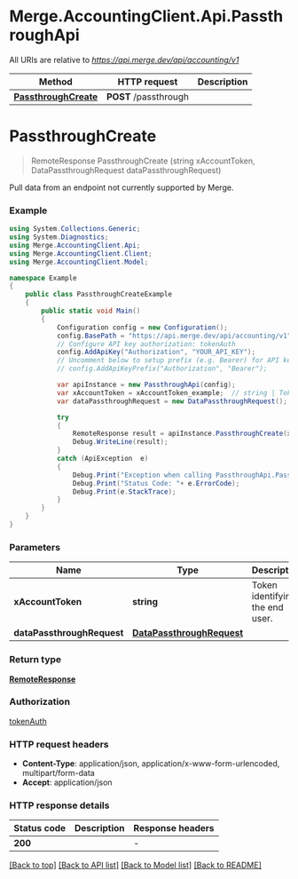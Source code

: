 # Merge.AccountingClient.Api.PassthroughApi

All URIs are relative to *https://api.merge.dev/api/accounting/v1*

Method | HTTP request | Description
------------- | ------------- | -------------
[**PassthroughCreate**](PassthroughApi.md#passthroughcreate) | **POST** /passthrough | 


<a name="passthroughcreate"></a>
# **PassthroughCreate**
> RemoteResponse PassthroughCreate (string xAccountToken, DataPassthroughRequest dataPassthroughRequest)



Pull data from an endpoint not currently supported by Merge.

### Example
```csharp
using System.Collections.Generic;
using System.Diagnostics;
using Merge.AccountingClient.Api;
using Merge.AccountingClient.Client;
using Merge.AccountingClient.Model;

namespace Example
{
    public class PassthroughCreateExample
    {
        public static void Main()
        {
            Configuration config = new Configuration();
            config.BasePath = "https://api.merge.dev/api/accounting/v1";
            // Configure API key authorization: tokenAuth
            config.AddApiKey("Authorization", "YOUR_API_KEY");
            // Uncomment below to setup prefix (e.g. Bearer) for API key, if needed
            // config.AddApiKeyPrefix("Authorization", "Bearer");

            var apiInstance = new PassthroughApi(config);
            var xAccountToken = xAccountToken_example;  // string | Token identifying the end user.
            var dataPassthroughRequest = new DataPassthroughRequest(); // DataPassthroughRequest | 

            try
            {
                RemoteResponse result = apiInstance.PassthroughCreate(xAccountToken, dataPassthroughRequest);
                Debug.WriteLine(result);
            }
            catch (ApiException  e)
            {
                Debug.Print("Exception when calling PassthroughApi.PassthroughCreate: " + e.Message );
                Debug.Print("Status Code: "+ e.ErrorCode);
                Debug.Print(e.StackTrace);
            }
        }
    }
}
```

### Parameters

Name | Type | Description  | Notes
------------- | ------------- | ------------- | -------------
 **xAccountToken** | **string**| Token identifying the end user. | 
 **dataPassthroughRequest** | [**DataPassthroughRequest**](DataPassthroughRequest.md)|  | 

### Return type

[**RemoteResponse**](RemoteResponse.md)

### Authorization

[tokenAuth](../README.md#tokenAuth)

### HTTP request headers

 - **Content-Type**: application/json, application/x-www-form-urlencoded, multipart/form-data
 - **Accept**: application/json


### HTTP response details
| Status code | Description | Response headers |
|-------------|-------------|------------------|
| **200** |  |  -  |

[[Back to top]](#) [[Back to API list]](../README.md#documentation-for-api-endpoints) [[Back to Model list]](../README.md#documentation-for-models) [[Back to README]](../README.md)

